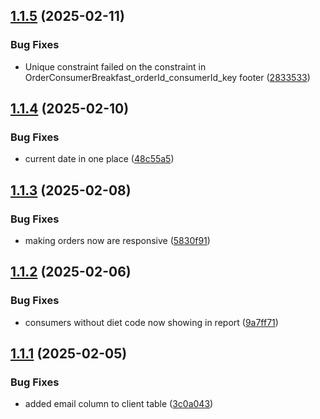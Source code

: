 ## [1.1.5](https://github.com/Jacaplaca/catering/compare/v1.1.4...v1.1.5) (2025-02-11)


### Bug Fixes

* Unique constraint failed on the constraint in OrderConsumerBreakfast_orderId_consumerId_key footer ([2833533](https://github.com/Jacaplaca/catering/commit/283353312cbabf3bfed8467c77301d1f33bff9ab))



## [1.1.4](https://github.com/Jacaplaca/catering/compare/v1.1.3...v1.1.4) (2025-02-10)


### Bug Fixes

* current date in one place ([48c55a5](https://github.com/Jacaplaca/catering/commit/48c55a51298834715d181443aff25d70f81eee33))



## [1.1.3](https://github.com/Jacaplaca/catering/compare/v1.1.2...v1.1.3) (2025-02-08)


### Bug Fixes

* making orders now are responsive ([5830f91](https://github.com/Jacaplaca/catering/commit/5830f915745c47d63a5e281adef1b81f9db46061))



## [1.1.2](https://github.com/Jacaplaca/catering/compare/v1.1.1...v1.1.2) (2025-02-06)


### Bug Fixes

* consumers without diet code now showing in report ([9a7ff71](https://github.com/Jacaplaca/catering/commit/9a7ff7129a9c5ffb5aaf067e8df4da2eac3b5cbb))



## [1.1.1](https://github.com/Jacaplaca/catering/compare/v1.1.0...v1.1.1) (2025-02-05)


### Bug Fixes

* added email column to client table ([3c0a043](https://github.com/Jacaplaca/catering/commit/3c0a0437370ea83e908f980b9e6d42067e56b3a9))



